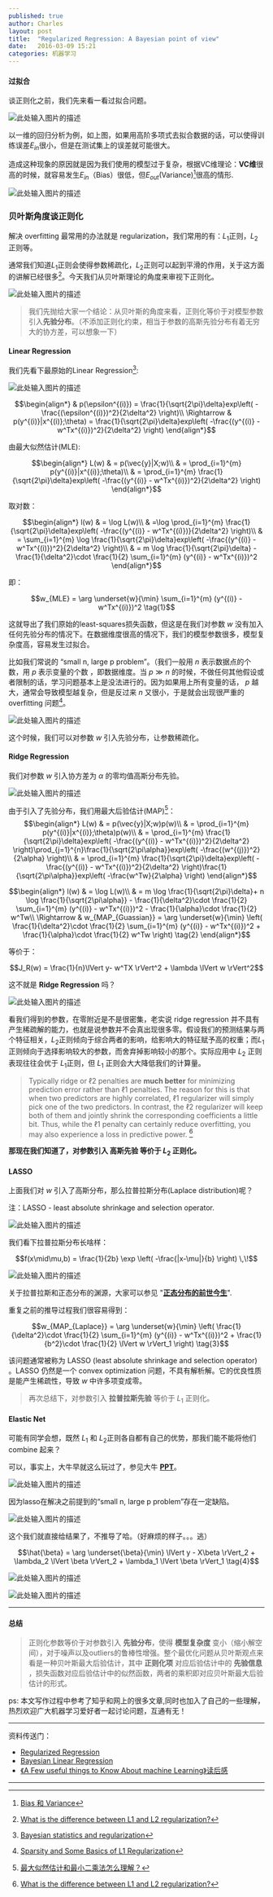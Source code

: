 ```yaml
---
published: true
author: Charles
layout: post
title:  "Regularized Regression: A Bayesian point of view"
date:   2016-03-09 15:21
categories: 机器学习
---
```


#### 过拟合
谈正则化之前，我们先来看一看过拟合问题。

![此处输入图片的描述][1]

以一维的回归分析为例，如上图，如果用高阶多项式去拟合数据的话，可以使得训练误差$E_{in}$很小，但是在测试集上的误差就可能很大。

造成这种现象的原因就是因为我们使用的模型过于复杂，根据VC维理论：**VC维**很高的时候，就容易发生$E_{in}$（Bias）很低，但$E_{out}$(Variance)[^1]很高的情形.

![此处输入图片的描述][2]

### 贝叶斯角度谈正则化
解决 overfitting 最常用的办法就是 regularization，我们常用的有：$L_1$正则，$L_2$正则等。

通常我们知道$L_1$正则会使得参数稀疏化，$L_2$正则可以起到平滑的作用，关于这方面的讲解已经很多[^3]。今天我们从贝叶斯理论的角度来审视下正则化。

![此处输入图片的描述][3]

> 我们先抛给大家一个结论：从贝叶斯的角度来看，正则化等价于对模型参数引入**先验分布**。（不添加正则化约束，相当于参数的高斯先验分布有着无穷大的协方差，可以想象一下）

#### Linear Regression
我们先看下最原始的Linear Regression[^5]:

![此处输入图片的描述][4]

$$\begin{align*}
 & p(\epsilon^{(i)})  = \frac{1}{\sqrt{2\pi}\delta}exp\left(  -\frac{(\epsilon^{(i)})^2}{2\delta^2} \right)\\
 \Rightarrow & p(y^{(i)}|x^{(i)};\theta) = \frac{1}{\sqrt{2\pi}\delta}exp\left( -\frac{(y^{(i)} - w^Tx^{(i)})^2}{2\delta^2}  \right)
\end{align*}$$

由最大似然估计(MLE):

$$\begin{align*}
L(w) & = p(\vec{y}|X;w)\\
& = \prod_{i=1}^{m} p(y^{(i)}|x^{(i)};\theta)\\
& = \prod_{i=1}^{m} \frac{1}{\sqrt{2\pi}\delta}exp\left( -\frac{(y^{(i)} - w^Tx^{(i)})^2}{2\delta^2}  \right)
\end{align*}$$

取对数：

$$\begin{align*}
l(w) & = \log L(w)\\
& =\log \prod_{i=1}^{m} \frac{1}{\sqrt{2\pi}\delta}exp\left( -\frac{(y^{(i)} - w^Tx^{(i)})}{2\delta^2}  \right)\\
& = \sum_{i=1}^{m} \log \frac{1}{\sqrt{2\pi}\delta}exp\left( -\frac{(y^{(i)} - w^Tx^{(i)})^2}{2\delta^2}  \right)\\
& = m \log \frac{1}{\sqrt{2\pi}\delta} - \frac{1}{\delta^2}\cdot \frac{1}{2} \sum_{i=1}^{m} (y^{(i)} - w^Tx^{(i)})^2
\end{align*}$$

即：

$$w_{MLE} = \arg \underset{w}{\min} \sum_{i=1}^{m} (y^{(i)} - w^Tx^{(i)})^2 \tag{1}$$

这就导出了我们原始的least-squares损失函数，但这是在我们对参数 $w$ 没有加入任何先验分布的情况下。在数据维度很高的情况下，我们的模型参数很多，模型复杂度高，容易发生过拟合。

比如我们常说的 “small n, large p problem”。（我们一般用 $n$ 表示数据点的个数，用 $p$ 表示变量的个数 ，即数据维度。当 $p\gg n$ 的时候，不做任何其他假设或者限制的话，学习问题基本上是没法进行的。因为如果用上所有变量的话， $p$ 越大，通常会导致模型越复杂，但是反过来 $n$ 又很小，于是就会出现很严重的 overfitting 问题[^7]。

![此处输入图片的描述][5]

这个时候，我们可以对参数 $w$ 引入先验分布，让参数稀疏化。

####  Ridge Regression
我们对参数 $w$ 引入协方差为 $\alpha$ 的零均值高斯分布先验。

![此处输入图片的描述][6]

由于引入了先验分布，我们用最大后验估计(MAP)[^6]：
$$\begin{align*}
L(w) & = p(\vec{y}|X;w)p(w)\\
& = \prod_{i=1}^{m} p(y^{(i)}|x^{(i)};\theta)p(w)\\
& = \prod_{i=1}^{m} \frac{1}{\sqrt{2\pi}\delta}exp\left( -\frac{(y^{(i)} - w^Tx^{(i)})^2}{2\delta^2}  \right)\prod_{j=1}^{n}\frac{1}{\sqrt{2\pi\alpha}}exp\left( -\frac{(w^{(j)})^2}{2\alpha}  \right)\\
& = \prod_{i=1}^{m} \frac{1}{\sqrt{2\pi}\delta}exp\left( -\frac{(y^{(i)} - w^Tx^{(i)})^2}{2\delta^2}  \right)\frac{1}{\sqrt{2\pi\alpha}}exp\left( -\frac{w^Tw}{2\alpha}  \right)
\end{align*}$$

$$\begin{align*}
l(w) & = \log L(w)\\
& = m \log \frac{1}{\sqrt{2\pi}\delta}+ n \log \frac{1}{\sqrt{2\pi\alpha}} - \frac{1}{\delta^2}\cdot \frac{1}{2} \sum_{i=1}^{m} (y^{(i)} - w^Tx^{(i)})^2 - \frac{1}{\alpha}\cdot \frac{1}{2} w^Tw\\
 \Rightarrow & w_{MAP_{Guassian}} = \arg \underset{w}{\min} \left( \frac{1}{\delta^2}\cdot \frac{1}{2} \sum_{i=1}^{m} (y^{(i)} - w^Tx^{(i)})^2 + \frac{1}{\alpha}\cdot \frac{1}{2} w^Tw \right) \tag{2}
\end{align*}$$

等价于：

$$J_R(w) = \frac{1}{n}\lVert y- w^TX \rVert^2 + \lambda \lVert w \rVert^2$$

这不就是 **Ridge Regression** 吗？

![此处输入图片的描述][7]

看我们得到的参数，在零附近是不是很密集，老实说 ridge regression 并不具有产生稀疏解的能力，也就是说参数并不会真出现很多零。假设我们的预测结果与两个特征相关，$L_2$正则倾向于综合两者的影响，给影响大的特征赋予高的权重；而$L_1$正则倾向于选择影响较大的参数，而舍弃掉影响较小的那个。实际应用中 $L_2$ 正则表现往往会优于 $L_1$正则，但 $L_1$ 正则会大大降低我们的计算量。

> Typically ridge or ℓ2 penalties are **much better** for minimizing prediction error rather than ℓ1 penalties. The reason for this is that when two predictors are highly correlated, ℓ1 regularizer will simply pick one of the two predictors. In contrast, the ℓ2 regularizer will keep both of them and jointly shrink the corresponding coefficients a little bit. Thus, while the ℓ1 penalty can certainly reduce overfitting, you may also experience a loss in predictive power. [^3]

**那现在我们知道了，对参数引入 高斯先验 等价于 $L_2$ 正则化。**

#### LASSO
上面我们对 $w$ 引入了高斯分布，那么拉普拉斯分布(Laplace distribution)呢？

注：LASSO - least absolute shrinkage and selection operator.

![此处输入图片的描述][8]

我们看下拉普拉斯分布长啥样：

$$f(x\mid\mu,b) = \frac{1}{2b} \exp \left( -\frac{|x-\mu|}{b} \right) \,\!$$

![此处输入图片的描述][9]

关于拉普拉斯和正态分布的渊源，大家可以参见 "[**正态分布的前世今生**][10]".

重复之前的推导过程我们很容易得到：

$$w_{MAP_{Laplace}} = \arg \underset{w}{\min} \left( \frac{1}{\delta^2}\cdot \frac{1}{2} \sum_{i=1}^{m} (y^{(i)} - w^Tx^{(i)})^2 + \frac{1}{b^2}\cdot \frac{1}{2} \lVert w \rVert_1 \right) \tag{3}$$

该问题通常被称为 LASSO (least absolute shrinkage and selection operator) 。LASSO 仍然是一个 convex optimization 问题，不具有解析解。它的优良性质是能产生稀疏性，导致 $w$ 中许多项变成零。

> 再次总结下，对参数引入 **拉普拉斯先验** 等价于 $L_1$ 正则化。

#### Elastic Net
可能有同学会想，既然 $L_1$ 和 $L_2$正则各自都有自己的优势，那我们能不能将他们 combine 起来？

可以，事实上，大牛早就这么玩过了，参见大牛 [**PPT**][11]。

![此处输入图片的描述][12]

因为lasso在解决之前提到的“small n, large p problem”存在一定缺陷。

![此处输入图片的描述][13]

这个我们就直接给结果了，不推导了哈。（好麻烦的样子。。。逃）

$$\hat{\beta} = \arg \underset{\beta}{\min} \lVert y - X\beta \rVert_2 + \lambda_2 \lVert \beta \rVert_2 + \lambda_1 \lVert \beta \rVert_1 \tag{4}$$

![此处输入图片的描述][14]

![此处输入图片的描述][15]

----------

#### 总结
> 正则化参数等价于对参数引入 **先验分布**，使得 **模型复杂度** 变小（缩小解空间），对于噪声以及outliers的鲁棒性增强。整个最优化问题从贝叶斯观点来看是一种贝叶斯最大后验估计，其中 **正则化项** 对应后验估计中的 **先验信息** ，损失函数对应后验估计中的似然函数，两者的乘积即对应贝叶斯最大后验估计的形式。

ps: 本文写作过程中参考了知乎和网上的很多文章,同时也加入了自己的一些理解，热烈欢迎广大机器学习爱好者一起讨论问题，互通有无！

----------


资料传送门：

 - [Regularized Regression](http://www.unicog.org/pmwiki/uploads/Main/PresentationMM_02_10.pdf)
 - [Bayesian Linear Regression](http://web.cse.ohio-state.edu/~kulis/teaching/788_sp12/scribe_notes/lecture5.pdf)
 - [《A Few useful things to Know About machine Learning》读后感](http://blog.csdn.net/danameng/article/details/21563093)

  [^1]: [Bias 和 Variance](http://charlesx.top/2016/03/Bias-Variance/)
  [^2]: [《A Few useful things to Know About machine Learning》读后感](http://blog.csdn.net/danameng/article/details/21563093)
  [^3]: [What is the difference between L1 and L2 regularization?](https://www.quora.com/What-is-the-difference-between-L1-and-L2-regularization)
  [^4]: [ Bayesian Linear Regression](http://web.cse.ohio-state.edu/~kulis/teaching/788_sp12/scribe_notes/lecture5.pdf)
  [^5]: [Bayesian statistics and regularization](http://cs229.stanford.edu/notes/cs229-notes5.pdf)
  [^6]: [最大似然估计和最小二乘法怎么理解？](https://www.zhihu.com/question/20447622)
  [^7]: [Sparsity and Some Basics of L1 Regularization](http://freemind.pluskid.org/machine-learning/sparsity-and-some-basics-of-l1-regularization/)

----------


  [1]: http://7xjbdi.com1.z0.glb.clouddn.com/2016-03-10_170512.png
  [2]: http://7xjbdi.com1.z0.glb.clouddn.com/2016-03-10_171146.png?imageView2/2/w/350
  [3]: http://7xjbdi.com1.z0.glb.clouddn.com/117ec65eb609d8ea9f05c227130724a6_b.png?imageView2/2/w/350
  [4]: http://7xjbdi.com1.z0.glb.clouddn.com/2016-03-10_180932.png
  [5]: http://7xjbdi.com1.z0.glb.clouddn.com/2016-03-10_204329.png
  [6]: http://7xjbdi.com1.z0.glb.clouddn.com/ridge_re.png
  [7]: http://7xjbdi.com1.z0.glb.clouddn.com/2016-03-10_195835.png?imageView2/2/w/300
  [8]: http://7xjbdi.com1.z0.glb.clouddn.com/2016-03-10_201452.png
  [9]: http://7xjbdi.com1.z0.glb.clouddn.com/Laplace_pdf_mod.png?imageView2/2/w/350
  [10]: http://www.med.mcgill.ca/epidemiology/hanley/bios601/Mean-Quantile/intro-normal-distribution-2.pdf
  [11]: http://web.stanford.edu/~hastie/TALKS/enet_talk.pdf
  [12]: http://7xjbdi.com1.z0.glb.clouddn.com/2016-03-10_203846.png
  [13]: http://7xjbdi.com1.z0.glb.clouddn.com/2016-03-10_205117.png
  [14]: http://7xjbdi.com1.z0.glb.clouddn.com/2016-03-10_205924.png
  [15]: http://7xjbdi.com1.z0.glb.clouddn.com/2016-03-10_205943.png?imageView2/2/w/350